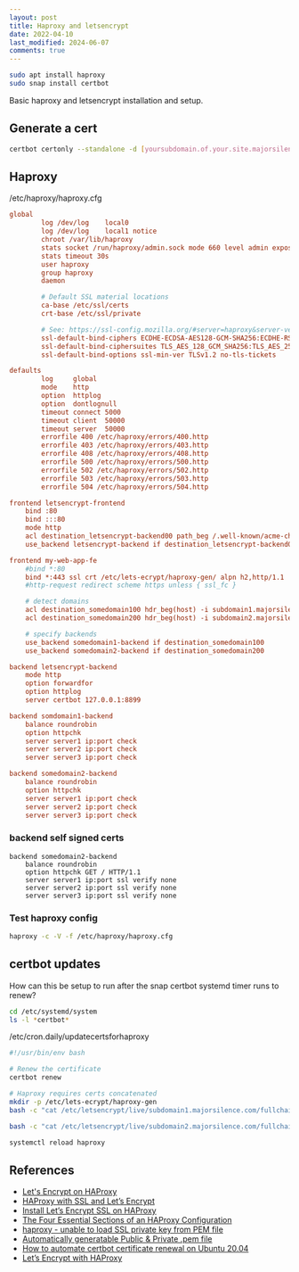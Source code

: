 ```yaml
---
layout: post
title: Haproxy and letsencrypt
date: 2022-04-10
last_modified: 2024-06-07
comments: true
---
```



```bash
sudo apt install haproxy
sudo snap install certbot
```


Basic haproxy and letsencrypt installation and setup.  


## Generate a cert

```bash
certbot certonly --standalone -d [yoursubdomain.of.your.site.majorsilence.com] --non-interactive --agree-tos --email [your email address] --http-01-port=8899
```

## Haproxy

/etc/haproxy/haproxy.cfg

```cfg
global
        log /dev/log    local0
        log /dev/log    local1 notice
        chroot /var/lib/haproxy
        stats socket /run/haproxy/admin.sock mode 660 level admin expose-fd listeners
        stats timeout 30s
        user haproxy
        group haproxy
        daemon

        # Default SSL material locations
        ca-base /etc/ssl/certs
        crt-base /etc/ssl/private

        # See: https://ssl-config.mozilla.org/#server=haproxy&server-version=2.0.3&config=intermediate
        ssl-default-bind-ciphers ECDHE-ECDSA-AES128-GCM-SHA256:ECDHE-RSA-AES128-GCM-SHA256:ECDHE-ECDSA-AES256-GCM-SHA384:ECDHE-RSA-AES256-GCM-SHA384:ECDHE-ECDSA-CHACHA20-POLY1305:ECDHE-RSA-CHACHA20-POLY1>
        ssl-default-bind-ciphersuites TLS_AES_128_GCM_SHA256:TLS_AES_256_GCM_SHA384:TLS_CHACHA20_POLY1305_SHA256
        ssl-default-bind-options ssl-min-ver TLSv1.2 no-tls-tickets

defaults
        log     global
        mode    http
        option  httplog
        option  dontlognull
        timeout connect 5000
        timeout client  50000
        timeout server  50000
        errorfile 400 /etc/haproxy/errors/400.http
        errorfile 403 /etc/haproxy/errors/403.http
        errorfile 408 /etc/haproxy/errors/408.http
        errorfile 500 /etc/haproxy/errors/500.http
        errorfile 502 /etc/haproxy/errors/502.http
        errorfile 503 /etc/haproxy/errors/503.http
        errorfile 504 /etc/haproxy/errors/504.http

frontend letsencrypt-frontend
    bind :80
    bind :::80
    mode http
    acl destination_letsencrypt-backend00 path_beg /.well-known/acme-challenge/
    use_backend letsencrypt-backend if destination_letsencrypt-backend00

frontend my-web-app-fe
    #bind *:80
    bind *:443 ssl crt /etc/lets-ecrypt/haproxy-gen/ alpn h2,http/1.1
    #http-request redirect scheme https unless { ssl_fc }

    # detect domains
    acl destination_somedomain100 hdr_beg(host) -i subdomain1.majorsilence.com
    acl destination_somedomain200 hdr_beg(host) -i subdomain2.majorsilence.com

    # specify backends
    use_backend somedomain1-backend if destination_somedomain100
    use_backend somedomain2-backend if destination_somedomain200

backend letsencrypt-backend
    mode http
    option forwardfor
    option httplog
    server certbot 127.0.0.1:8899

backend somdomain1-backend
    balance roundrobin
    option httpchk
    server server1 ip:port check
    server server2 ip:port check
    server server3 ip:port check

backend somedomain2-backend
    balance roundrobin
    option httpchk
    server server1 ip:port check
    server server2 ip:port check
    server server3 ip:port check
```    

### backend self signed certs


```
backend somedomain2-backend
    balance roundrobin
    option httpchk GET / HTTP/1.1
    server server1 ip:port ssl verify none
    server server2 ip:port ssl verify none
    server server3 ip:port ssl verify none
```


### Test haproxy config

```bash
haproxy -c -V -f /etc/haproxy/haproxy.cfg
```


## certbot updates

How can this be setup to run after the snap certbot systemd timer runs to renew?

```bash
cd /etc/systemd/system 
ls -l *certbot*
```


/etc/cron.daily/updatecertsforhaproxy

```bash
#!/usr/bin/env bash

# Renew the certificate
certbot renew

# Haproxy requires certs concatenated
mkdir -p /etc/lets-ecrypt/haproxy-gen
bash -c "cat /etc/letsencrypt/live/subdomain1.majorsilence.com/fullchain.pem /etc/letsencrypt/live/subdomain1.majorsilence.com/privkey.pem > /etc/lets-ecrypt/haproxy-gen/subdomain1.majorsilence.com.pem"

bash -c "cat /etc/letsencrypt/live/subdomain2.majorsilence.com/fullchain.pem /etc/letsencrypt/live/subdomain2.majorsilence.com/privkey.pem > /etc/lets-ecrypt/haproxy-gen/subdomain2.majorsilence.com.pem"

systemctl reload haproxy
```

## References

* [Let's Encrypt on HAProxy](https://devops.cisel.ch/lets-encrypt-on-haproxy)
* [HAProxy with SSL and Let’s Encrypt](https://gridscale.io/en/community/tutorials/haproxy-ssl/)
* [Install Let’s Encrypt SSL on HAProxy](https://markontech.com/linux/install-lets-encrypt-ssl-on-haproxy/)
* [The Four Essential Sections of an HAProxy Configuration](https://www.haproxy.com/blog/the-four-essential-sections-of-an-haproxy-configuration/)
* [haproxy - unable to load SSL private key from PEM file](https://stackoverflow.com/questions/27947982/haproxy-unable-to-load-ssl-private-key-from-pem-file)
* [Automatically generatable Public & Private .pem file](https://community.letsencrypt.org/t/automatically-generatable-public-private-pem-file/164527)
* [How to automate certbot certificate renewal on Ubuntu 20.04](https://serverfault.com/questions/1057412/how-to-automate-certbot-certificate-renewal-on-ubuntu-20-04)
* [Let’s Encrypt with HAProxy](https://kevinbentlage.nl/blog/lets-encrypt-with-haproxy/)
